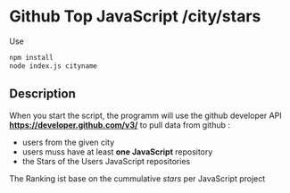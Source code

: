 # Github Top JavaScript /city/stars

Use

```bash 
npm install
node index.js cityname
```

## Description

When you start the script, the programm will use the github developer API __https://developer.github.com/v3/__ to pull data from github :
* users from the given city 
* users muss have at least __one JavaScript__  repository
* the Stars of the Users JavaScript repositories 

The Ranking ist base on the cummulative *stars* per JavaScript project 

